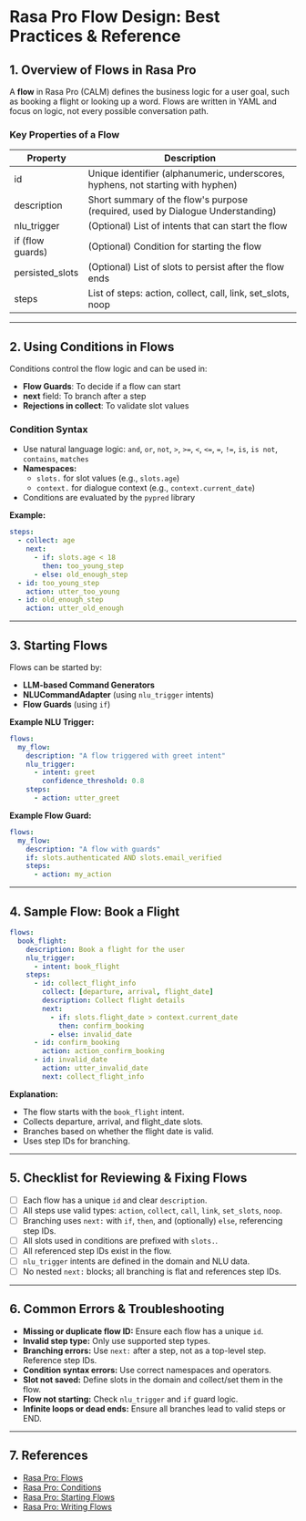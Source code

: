 # Rasa Pro Flow Design: Best Practices & Reference

## 1. Overview of Flows in Rasa Pro

A **flow** in Rasa Pro (CALM) defines the business logic for a user goal, such as booking a flight or looking up a word. Flows are written in YAML and focus on logic, not every possible conversation path.

### Key Properties of a Flow
| Property         | Description                                                                                 |
|------------------|---------------------------------------------------------------------------------------------|
| id               | Unique identifier (alphanumeric, underscores, hyphens, not starting with hyphen)            |
| description      | Short summary of the flow's purpose (required, used by Dialogue Understanding)              |
| nlu_trigger      | (Optional) List of intents that can start the flow                                          |
| if (flow guards) | (Optional) Condition for starting the flow                                                  |
| persisted_slots  | (Optional) List of slots to persist after the flow ends                                     |
| steps            | List of steps: action, collect, call, link, set_slots, noop                                 |

---

## 2. Using Conditions in Flows

Conditions control the flow logic and can be used in:
- **Flow Guards**: To decide if a flow can start
- **next** field: To branch after a step
- **Rejections in collect**: To validate slot values

### Condition Syntax
- Use natural language logic: `and`, `or`, `not`, `>`, `>=`, `<`, `<=`, `=`, `!=`, `is`, `is not`, `contains`, `matches`
- **Namespaces:**
  - `slots.` for slot values (e.g., `slots.age`)
  - `context.` for dialogue context (e.g., `context.current_date`)
- Conditions are evaluated by the `pypred` library

**Example:**
```yaml
steps:
  - collect: age
    next:
      - if: slots.age < 18
        then: too_young_step
      - else: old_enough_step
  - id: too_young_step
    action: utter_too_young
  - id: old_enough_step
    action: utter_old_enough
```

---

## 3. Starting Flows

Flows can be started by:
- **LLM-based Command Generators**
- **NLUCommandAdapter** (using `nlu_trigger` intents)
- **Flow Guards** (using `if`)

**Example NLU Trigger:**
```yaml
flows:
  my_flow:
    description: "A flow triggered with greet intent"
    nlu_trigger:
      - intent: greet
        confidence_threshold: 0.8
    steps:
      - action: utter_greet
```

**Example Flow Guard:**
```yaml
flows:
  my_flow:
    description: "A flow with guards"
    if: slots.authenticated AND slots.email_verified
    steps:
      - action: my_action
```

---

## 4. Sample Flow: Book a Flight

```yaml
flows:
  book_flight:
    description: Book a flight for the user
    nlu_trigger:
      - intent: book_flight
    steps:
      - id: collect_flight_info
        collect: [departure, arrival, flight_date]
        description: Collect flight details
        next:
          - if: slots.flight_date > context.current_date
            then: confirm_booking
          - else: invalid_date
      - id: confirm_booking
        action: action_confirm_booking
      - id: invalid_date
        action: utter_invalid_date
        next: collect_flight_info
```
**Explanation:**
- The flow starts with the `book_flight` intent.
- Collects departure, arrival, and flight_date slots.
- Branches based on whether the flight date is valid.
- Uses step IDs for branching.

---

## 5. Checklist for Reviewing & Fixing Flows
- [ ] Each flow has a unique `id` and clear `description`.
- [ ] All steps use valid types: `action`, `collect`, `call`, `link`, `set_slots`, `noop`.
- [ ] Branching uses `next:` with `if`, `then`, and (optionally) `else`, referencing step IDs.
- [ ] All slots used in conditions are prefixed with `slots.`.
- [ ] All referenced step IDs exist in the flow.
- [ ] `nlu_trigger` intents are defined in the domain and NLU data.
- [ ] No nested `next:` blocks; all branching is flat and references step IDs.

---

## 6. Common Errors & Troubleshooting
- **Missing or duplicate flow ID:** Ensure each flow has a unique `id`.
- **Invalid step type:** Only use supported step types.
- **Branching errors:** Use `next:` after a step, not as a top-level step. Reference step IDs.
- **Condition syntax errors:** Use correct namespaces and operators.
- **Slot not saved:** Define slots in the domain and collect/set them in the flow.
- **Flow not starting:** Check `nlu_trigger` and `if` guard logic.
- **Infinite loops or dead ends:** Ensure all branches lead to valid steps or END.

---

## 7. References
- [Rasa Pro: Flows](https://rasa.com/docs/reference/primitives/flows)
- [Rasa Pro: Conditions](https://rasa.com/docs/reference/primitives/conditions)
- [Rasa Pro: Starting Flows](https://rasa.com/docs/reference/primitives/starting-flows)
- [Rasa Pro: Writing Flows](https://rasa.com/docs/pro/build/writing-flows) 